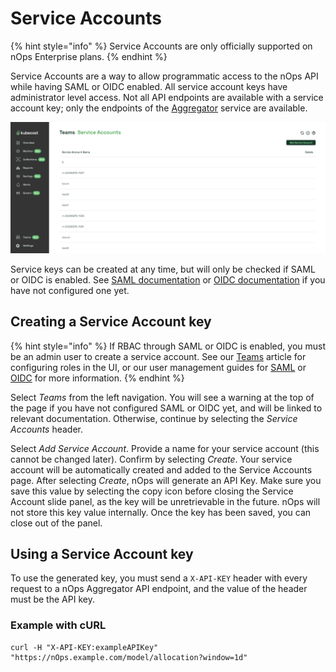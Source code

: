 # Service Accounts

{% hint style="info" %}
Service Accounts are only officially supported on nOps Enterprise plans.
{% endhint %}

Service Accounts are a way to allow programmatic access to the nOps API while having SAML or OIDC enabled. All service account keys have administrator level access. Not all API endpoints are available with a service account key; only the endpoints of the [Aggregator](/install-and-configure/install/multi-cluster/federated-etl/aggregator.md) service are available.

![Service Accounts](/images/serviceaccounts.png)

Service keys can be created at any time, but will only be checked if SAML or OIDC is enabled. See [SAML documentation](/install-and-configure/advanced-configuration/user-management-saml/README.md) or [OIDC documentation](/install-and-configure/advanced-configuration/user-management-oidc/user-management-oidc.md) if you have not configured one yet.

## Creating a Service Account key

{% hint style="info" %}
If RBAC through SAML or OIDC is enabled, you must be an admin user to create a service account. See our [Teams](/using-nOps/navigating-the-nOps-ui/teams.md) article for configuring roles in the UI, or our user management guides for [SAML](/install-and-configure/advanced-configuration/user-management-saml/README.md) or [OIDC](/install-and-configure/advanced-configuration/user-management-oidc/user-management-oidc.md) for more information.
{% endhint %}

Select _Teams_ from the left navigation. You will see a warning at the top of the page if you have not configured SAML or OIDC yet, and will be linked to relevant documentation. Otherwise, continue by selecting the *Service Accounts* header.

Select *Add Service Account*. Provide a name for your service account (this cannot be changed later). Confirm by selecting *Create*. Your service account will be automatically created and added to the Service Accounts page. After selecting *Create*, nOps will generate an API Key. Make sure you save this value by selecting the copy icon before closing the Service Account slide panel, as the key will be unretrievable in the future. nOps will not store this key value internally. Once the key has been saved, you can close out of the panel.

## Using a Service Account key

To use the generated key, you must send a `X-API-KEY` header with every request to a nOps Aggregator API endpoint, and the value of the header must be the API key.

### Example with cURL

```shell
curl -H "X-API-KEY:exampleAPIKey" "https://nOps.example.com/model/allocation?window=1d"
```
